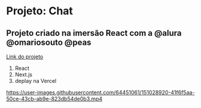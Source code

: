 # Projeto: Chat

## Projeto criado na imersão React com a @alura @omariosouto @peas

<a href="https://matrix-one.vercel.app/">Link do projeto</a>

1. React
2. Next.js
3. deplay na Vercel

https://user-images.githubusercontent.com/64451061/151028920-41f6f5aa-50ce-43cb-ab9e-823db54de0b3.mp4

